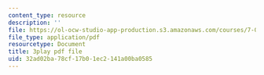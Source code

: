 ```yaml
---
content_type: resource
description: ''
file: https://ol-ocw-studio-app-production.s3.amazonaws.com/courses/7-016-introductory-biology-fall-2018/32ad02ba78cf17b01ec2141a00ba0585_Ao-r2nsib_Y.pdf
file_type: application/pdf
resourcetype: Document
title: 3play pdf file
uid: 32ad02ba-78cf-17b0-1ec2-141a00ba0585
---
```

